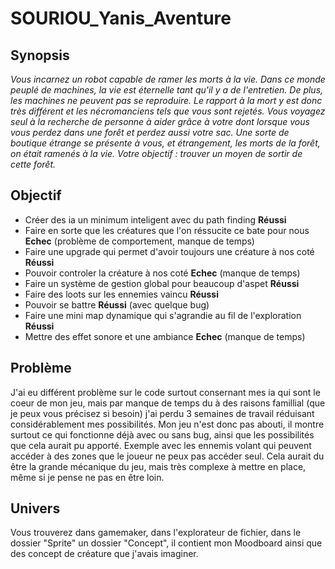 # SOURIOU_Yanis_Aventure

## Synopsis

*Vous incarnez un robot capable de ramer les morts à la vie. Dans ce monde peuplé de machines, la vie est éternelle tant qu'il y a de l'entretien. De plus, les machines ne peuvent pas se reproduire. Le rapport à la mort y est donc très différent et les nécromanciens tels que vous sont rejetés. Vous voyagez seul à la recherche de personne à aider grâce à votre dont lorsque vous vous perdez dans une forêt et perdez aussi votre sac. Une sorte de boutique étrange se présente à vous, et étrangement, les morts de la forêt, on était ramenés à la vie. Votre objectif : trouver un moyen de sortir de cette forêt.*

## Objectif

- Créer des ia un minimum inteligent avec du path finding **Réussi**
- Faire en sorte que les créatures que l'on réssucite ce bate pour nous **Echec** (problème de comportement, manque de temps)
- Faire une upgrade qui permet d'avoir toujours une créature à nos coté **Réussi**
- Pouvoir controler la créature à nos coté **Echec** (manque de temps)
- Faire un système de gestion global pour beaucoup d'aspet **Réussi**
- Faire des loots sur les ennemies vaincu **Réussi**
- Pouvoir se battre **Réussi** (avec quelque bug)
- Faire une mini map dynamique qui s'agrandie au fil de l'exploration **Réussi**
- Mettre des effet sonore et une ambiance **Echec** (manque de temps)

## Problème

J'ai eu différent problème sur le code surtout consernant mes ia qui sont le coeur de mon jeu, mais par manque de temps du à des raisons famillial (que je peux vous précisez si besoin) j'ai perdu 3 semaines de travail réduisant considérablement mes possibilités. Mon jeu n'est donc pas abouti, il montre surtout ce qui fonctionne déjà avec ou sans bug, ainsi que les possibilités que cela aurait pu apporté. Exemple avec les ennemis volant qui peuvent accéder à des zones que le joueur ne peux pas accéder seul. Cela aurait du être la grande mécanique du jeu, mais très complexe à mettre en place, même si je pense ne pas en être loin.

## Univers

Vous trouverez dans gamemaker, dans l'explorateur de fichier, dans le dossier "Sprite" un dossier "Concept", il contient mon Moodboard ainsi que des concept de créature que j'avais imaginer.
